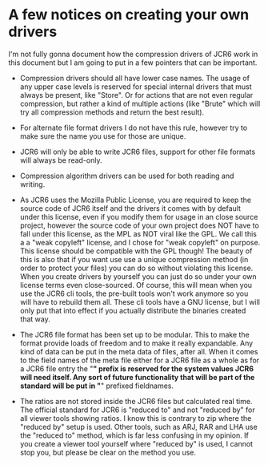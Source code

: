 # A few notices on creating your own drivers

I'm not fully gonna document how the compression drivers of JCR6 work in this document but I am going to put in a few pointers that can be important.

- Compression drivers should all have lower case names. The usage of any upper case levels is reserved for special internal drivers that must always be present, like "Store". Or for actions that are not even regular compression, but rather a kind of multiple actions (like "Brute" which will try all compression methods and return the best result).
- For alternate file format drivers I do not have this rule, however try to make sure the name you use for those are unique.
- JCR6 will only be able to write JCR6 files, support for other file formats will always be read-only.
- Compression algorithm drivers can be used for both reading and writing.
- As JCR6 uses the Mozilla Public License, you are required to keep the source code of JCR6 itself and the drivers it comes with by default under this license, even if you modify them for usage in an close source project, however the source code of your own project does NOT have to fall under this license, as the MPL as NOT viral like the GPL. We call this a a "weak copyleft" license, and I chose for "weak copyleft" on purpose. This license should be compatible with the GPL though! The beauty of this is also that if you want use use a unique compression method (in order to protect your files) you can do so without violating this license. When you create drivers by yourself you can just do so under your own license terms even close-sourced. Of course, this will mean when you use the JCR6 cli tools, the pre-built tools won't work anymore so you will have to rebuild them all. These cli tools have a GNU license, but I will only put that into effect if you actually distribute the binaries created that way. 

- The JCR6 file format has been set up to be modular. This to make the format provide loads of freedom and to make it really expandable. Any kind of data can be put in the meta data of files, after all. When it comes to the field names of the meta file either for a JCR6 file as a whole as for a JCR6 file entry the "__" prefix is reserved for the system values JCR6 will need itself. Any sort of future functionality that will be part of the standard will be put in "__" prefixed fieldnames.
- The ratios are not stored inside the JCR6 files but calculated real time. The official standard for JCR6 is "reduced to" and not "reduced by" for all viewer tools showing ratios. I know this is contrary to zip where the "reduced by" setup is used. Other tools, such as ARJ, RAR and LHA use the "reduced to" method, which is far less confusing in my opinion. If you create a viewer tool yourself where "reduced by" is used, I cannot stop you, but please be clear on the method you use.
